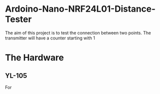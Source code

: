 # Ardoino-Nano-NRF24L01-Distance-Tester
The aim of this project is to test the connection between
two points. The transmitter will have a counter starting with 1

# The Hardware
## YL-105
For 
